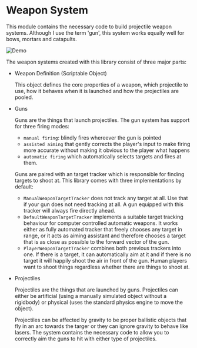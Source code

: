 # Weapon System

This module contains the necessary code to build projectile weapon systems. 
Although I use the term 'gun', this system works equally well for bows,
mortars and catapults.

![Demo](weapon-system-demo.gif)

The weapon systems created with this library consist of three major parts:

* Weapon Definition (Scriptable Object)

  This object defines the core properties of a weapon, which projectile to 
  use, how it behaves when it is launched and how the projectiles are pooled.
  
* Guns

  Guns are the things that launch projectiles. The gun system has support for
  three firing modes:
  
  * ``manual firing``: blindly fires whereever the gun is pointed
  * ``assisted aiming`` that gently corrects the player's input to make firing
    more accurate without making it obvious to the player what happens
  * ``automatic firing`` which automatically selects targets and fires at them.
  
  Guns are paired with an target tracker which is responsible for finding 
  targets to shoot at. This library comes with three implementations by default:
  
  * ``ManualWeaponTargetTracker`` does not track any target at all. Use that if
    your gun does not need tracking at all. A gun equipped with this tracker will
    always fire directly ahead.
  * ``DefaultWeaponTargetTracker`` implements a suitable target tracking behaviour
    for computer controlled automatic weapons. It works either as fully automated
    tracker that freely chooses any target in range, or it acts as aiming assistant
    and therefore chooses a target that is as close as possible to the forward
    vector of the gun.
  * ``PlayerWeaponTargetTracker`` combines both previous trackers into one. 
    If there is a target, it can automatically aim at it and if there is no target
    it will happily shoot the air in front of the gun. Human players want to 
    shoot things regardless whether there are things to shoot at.
  
* Projectiles

  Projectiles are the things that are launched by guns. Projectiles can either
  be artificial (using a manually simulated object without a rigidbody) or 
  physical (uses the standard physics engine to move the object).
  
  Projectiles can be affected by gravity to be proper ballistic objects that 
  fly in an arc towards the targer or they can ignore gravity to behave like
  lasers. The system contains the necessary code to allow you to correctly aim
  the guns to hit with either type of projectiles.
  

  